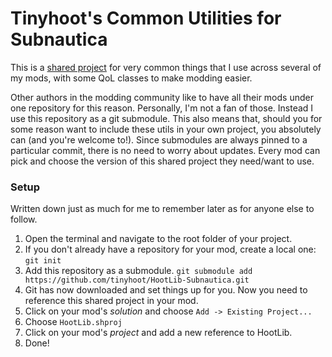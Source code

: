 # Tinyhoot's Common Utilities for Subnautica

This is a [shared project](https://learn.microsoft.com/en-us/xamarin/cross-platform/app-fundamentals/shared-projects) 
for very common things that I use across several of my mods, with some QoL classes to make modding easier.

Other authors in the modding community like to have all their mods under one repository for this reason. Personally,
I'm not a fan of those. Instead I use this repository as a git submodule. This also means that, should you for
some reason want to include these utils in your own project, you absolutely can (and you're welcome to!).
Since submodules are always pinned to a particular commit, there is no need to worry about updates. Every mod can
pick and choose the version of this shared project they need/want to use.

### Setup
Written down just as much for me to remember later as for anyone else to follow.

1. Open the terminal and navigate to the root folder of your project.
2. If you don't already have a repository for your mod, create a local one: `git init`
3. Add this repository as a submodule. `git submodule add https://github.com/tinyhoot/HootLib-Subnautica.git`
4. Git has now downloaded and set things up for you. Now you need to reference this shared project in your mod.
5. Click on your mod's _solution_ and choose `Add -> Existing Project...`
6. Choose `HootLib.shproj`
7. Click on your mod's _project_ and add a new reference to HootLib.
8. Done!
